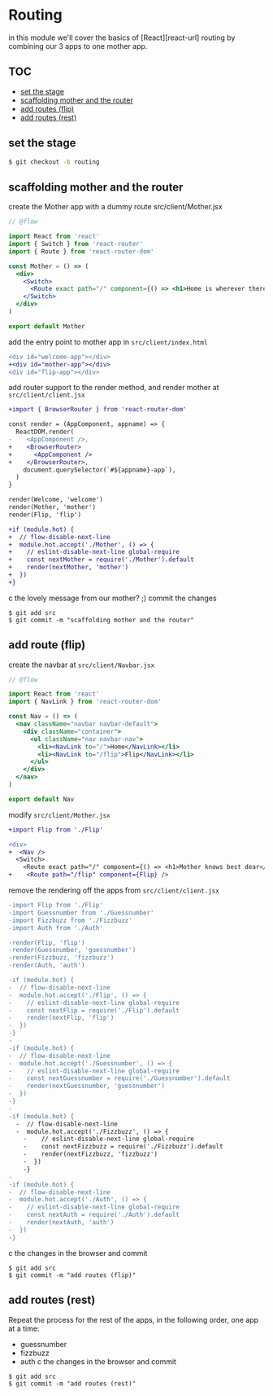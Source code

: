 # Routing

in this module we'll cover the basics of [React][react-url] routing by combining our 3 apps to one mother app.

## TOC
- [set the stage](set-the-stage)
- [scaffolding mother and the router](scaffolding-mother-and-the-router)
- [add routes (flip)](add-routes-(flip))
- [add routes (rest)](add-routes-(rest))

## set the stage
```bash
$ git checkout -b routing
```

## scaffolding mother and the router
create the Mother app with a dummy route
src/client/Mother.jsx
```jsx
// @flow

import React from 'react'
import { Switch } from 'react-router'
import { Route } from 'react-router-dom'

const Mother = () => (
  <div>
    <Switch>
      <Route exact path="/" component={() => <h1>Home is wherever there is you</h1>} />
    </Switch>
  </div>
)

export default Mother

```
add the entry point to mother app in `src/client/index.html`
```diff
<div id="welcome-app"></div>
+<div id="mother-app"></div>
<div id="flip-app"></div>
```
add router support to the render method, and render mother at `src/client/client.jsx`
```diff
+import { BrowserRouter } from 'react-router-dom'

const render = (AppComponent, appname) => {
  ReactDOM.render(
-    <AppComponent />,
+    <BrowserRouter>
+      <AppComponent />
+    </BrowserRouter>,
    document.querySelector(`#${appname}-app`),
  )
}

render(Welcome, 'welcome')
render(Mother, 'mother')
render(Flip, 'flip')

+if (module.hot) {
+  // flow-disable-next-line
+  module.hot.accept('./Mother', () => {
+    // eslint-disable-next-line global-require
+    const nextMother = require('./Mother').default
+    render(nextMother, 'mother')
+  })
+}
```
c the lovely message from our mother? ;)
commit the changes
```
$ git add src
$ git commit -m "scaffolding mother and the router"
```
## add route (flip)
create the navbar at `src/client/Navbar.jsx`
```jsx
// @flow

import React from 'react'
import { NavLink } from 'react-router-dom'

const Nav = () => (
  <nav className="navbar navbar-default">
    <div className="container">
      <ul className="nav navbar-nav">
        <li><NavLink to="/">Home</NavLink></li>
        <li><NavLink to="/flip">Flip</NavLink></li>
      </ul>
    </div>
  </nav>
)

export default Nav

```
modify `src/client/Mother.jsx`
```diff
+import Flip from './Flip'

<div>
+  <Nav />
  <Switch>
    <Route exact path="/" component={() => <h1>Mother knows best dear</h1>} />
+    <Route path="/flip" component={Flip} />
```
remove the rendering off the apps from `src/client/client.jsx`
```diff
-import Flip from './Flip'
-import Guessnumber from './Guessnumber'
-import Fizzbuzz from './Fizzbuzz'
-import Auth from './Auth'

-render(Flip, 'flip')
-render(Guessnumber, 'guessnumber')
-render(Fizzbuzz, 'fizzbuzz')
-render(Auth, 'auth')

-if (module.hot) {
-  // flow-disable-next-line
-  module.hot.accept('./Flip', () => {
-    // eslint-disable-next-line global-require
-    const nextFlip = require('./Flip').default
-    render(nextFlip, 'flip')
-  })
-}
-
-if (module.hot) {
-  // flow-disable-next-line
-  module.hot.accept('./Guessnumber', () => {
-    // eslint-disable-next-line global-require
-    const nextGuessnumber = require('./Guessnumber').default
-    render(nextGuessnumber, 'guessnumber')
-  })
-}
-
-if (module.hot) {
  -  // flow-disable-next-line
  -  module.hot.accept('./Fizzbuzz', () => {
    -    // eslint-disable-next-line global-require
    -    const nextFizzbuzz = require('./Fizzbuzz').default
    -    render(nextFizzbuzz, 'fizzbuzz')
    -  })
    -}
-
-if (module.hot) {
-  // flow-disable-next-line
-  module.hot.accept('./Auth', () => {
-    // eslint-disable-next-line global-require
-    const nextAuth = require('./Auth').default
-    render(nextAuth, 'auth')
-  })
-}
```
c the changes in the browser and commit
```
$ git add src
$ git commit -m "add routes (flip)"
```
## add routes (rest)
Repeat the process for the rest of the apps, in the following order, one app at a time:
- guessnumber
- fizzbuzz
- auth
c the changes in the browser and commit
```
$ git add src
$ git commit -m "add routes (rest)"
```
